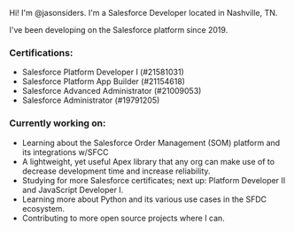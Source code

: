 Hi! I'm @jasonsiders. I'm a Salesforce Developer located in Nashville, TN. 

I've been developing on the Salesforce platform since 2019.

### Certifications:
- Salesforce Platform Developer I (#21581031)
- Salesforce Platform App Builder (#21154618)
- Salesforce Advanced Administrator (#21009053)
- Salesforce Administrator (#19791205)

### Currently working on:
- Learning about the Salesforce Order Management (SOM) platform and its integrations w/SFCC
- A lightweight, yet useful Apex library that any org can make use of to decrease development time and increase reliability.
- Studying for more Salesforce certificates; next up: Platform Developer II and JavaScript Developer I.
- Learning more about Python and its various use cases in the SFDC ecosystem.
- Contributing to more open source projects where I can.
